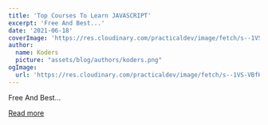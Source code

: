 ```yaml
---
title: 'Top Courses To Learn JAVASCRIPT'
excerpt: 'Free And Best...'
date: '2021-06-18'
coverImage: 'https://res.cloudinary.com/practicaldev/image/fetch/s--1VS-VBfH--/c_imagga_scale,f_auto,fl_progressive,h_420,q_66,w_1000/https://dev-to-uploads.s3.amazonaws.com/uploads/articles/ozwrvtz18mjv930j7pwg.gif'
author:
  name: Koders
  picture: "assets/blog/authors/koders.png"
ogImage:
  url: 'https://res.cloudinary.com/practicaldev/image/fetch/s--1VS-VBfH--/c_imagga_scale,f_auto,fl_progressive,h_420,q_66,w_1000/https://dev-to-uploads.s3.amazonaws.com/uploads/articles/ozwrvtz18mjv930j7pwg.gif'
---
```


Free And Best...

[Read more](https://dev.to/amritanshu/top-courses-to-learn-javascript-43ah)
